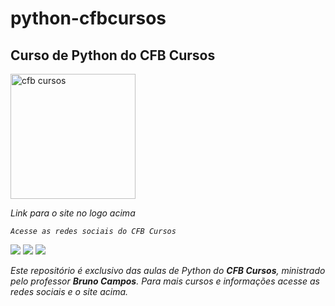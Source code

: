 # python-cfbcursos
 ## Curso de Python do CFB Cursos
 <a href="http://cfbcursos.com.br/" target="_blank"><img src="http://cfbcursos.com.br/wp-content/uploads/2017/08/LOGO3-CFB-SITE-450x155.png" alt="cfb cursos"  width="200"></a>
 <p><em>Link para o site no logo acima</p>
 
 
    Acesse as redes sociais do CFB Cursos
<a href="https://www.instagram.com/cfbcursos/?hl=pt-br" target="_blank"><img src="https://img.shields.io/badge/-Instagram-%23E4405F?style=for-the-badge&logo=instagram&logoColor=white"></a>
<a href="https://www.youtube.com/c/cfbcursos/featured" target="_blank"><img src="https://img.shields.io/badge/YouTube-FF0000?style=for-the-badge&logo=youtube&logoColor=white"></a>
<a href="https://www.facebook.com/canalfessorbruno" target="_blank"><img src="https://img.shields.io/badge/Facebook-1877F2?style=for-the-badge&logo=facebook&logoColor=white"></a>

Este repositório é exclusivo das aulas de Python do ***CFB Cursos***, ministrado pelo professor ***Bruno Campos***. Para mais cursos e informações acesse as redes sociais e o site acima. 
